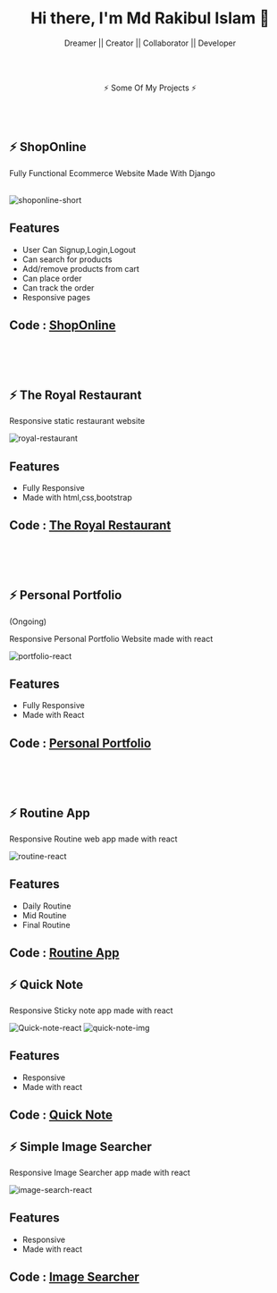 <h1 align="center">
Hi there, I'm Md Rakibul Islam 👋
</h1>

<p align="center">
Dreamer || Creator || Collaborator || Developer

</p>

<br>
<br>
<p align="center">
⚡ Some Of My Projects ⚡
</p>

<br>
<br>


## ⚡ ShopOnline

Fully Functional Ecommerce Website Made With Django
<br>
<br>


![shoponline-short](https://user-images.githubusercontent.com/50355854/127045715-52b29d83-3940-4db7-9135-ee69de35e082.gif)

## Features

- User Can Signup,Login,Logout
- Can search for products
- Add/remove products from cart
- Can place order
- Can track the order
- Responsive pages

## Code : [ShopOnline](https://github.com/rak1b/ShopOnline/tree/master/Django/ShopOnline)

<br>
<br>
<br>


## ⚡ The Royal Restaurant

Responsive static restaurant website
<br>


![royal-restaurant](https://user-images.githubusercontent.com/50355854/127050751-4ba7013b-2403-4adf-9d14-51776c6b76ce.gif)

## Features

- Fully Responsive
- Made with html,css,bootstrap

## Code : [The Royal Restaurant](https://github.com/rak1b/The-Royal-Restaurant)

<br>
<br>
<br>


## ⚡ Personal Portfolio 
<p>(Ongoing)</p>
Responsive Personal Portfolio Website made with react
<br>



![portfolio-react](https://user-images.githubusercontent.com/50355854/127055906-7c88a00d-0e21-40c0-89f9-7e4039a066ce.gif)


## Features

- Fully Responsive
- Made with React

## Code : [Personal Portfolio ](https://github.com/rak1b/)


<br>
<br>
<br>


## ⚡ Routine App
Responsive Routine web app made with react
<br>



![routine-react](https://user-images.githubusercontent.com/50355854/127056381-3dcd436a-b741-4100-b85b-3f844f1c904a.gif)



## Features

- Daily Routine
- Mid Routine
- Final Routine

## Code : [Routine App](https://github.com/rak1b/)


## ⚡ Quick Note
Responsive Sticky note app made with react
<br>



![Quick-note-react](https://user-images.githubusercontent.com/50355854/127058384-a4974c56-3ce1-4998-95bb-47ae4cd201d2.gif)
![quick-note-img](https://user-images.githubusercontent.com/50355854/127058595-e9dc6d61-73c6-4f45-8c0f-b80c79f0b6cc.PNG)


## Features

- Responsive
- Made with react

## Code : [Quick Note](https://github.com/rak1b/)


## ⚡ Simple Image Searcher
Responsive Image Searcher app made with react
<br>



![image-search-react](https://user-images.githubusercontent.com/50355854/127059180-9f05ed2d-0265-411e-8096-7764b019e8b2.gif)

## Features

- Responsive
- Made with react

## Code : [Image Searcher](https://github.com/rak1b/)


